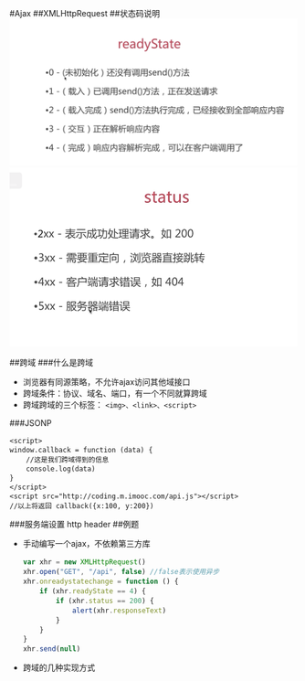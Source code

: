 #Ajax
##XMLHttpRequest
##状态码说明
![avatar](/images/QQ20180328-165426.png)
![avatar](/images/QQ20180328-165703.png)

##跨域
###什么是跨域
* 浏览器有同源策略，不允许ajax访问其他域接口
* 跨域条件：协议、域名、端口，有一个不同就算跨域
* 跨域跨域的三个标签： ```<img>、<link>、<script>```

###JSONP

```script
<script>
window.callback = function (data) {
	//这是我们跨域得到的信息
	console.log(data)
}
</script>
<script src="http://coding.m.imooc.com/api.js"></script>
//以上将返回 callback({x:100, y:200})
```
###服务端设置 http header
##例题
* 手动编写一个ajax，不依赖第三方库

	```javascript
	var xhr = new XMLHttpRequest()
	xhr.open("GET", "/api", false) //false表示使用异步
	xhr.onreadystatechange = function () {
		if (xhr.readyState == 4) {
			if (xhr.status == 200) {
				alert(xhr.responseText)
			}
		}
	}
	xhr.send(null)
	```
* 跨域的几种实现方式
